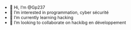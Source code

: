 - 👋 Hi, I’m @Gp237
- 👀 I’m interested in programmation, cyber sécurité 
- 🌱 I’m currently learning hacking
- 💞️ I’m looking to collaborate on hackibg en développement 


<!---
Gp237/Gp237 is a ✨ special ✨ repository because its `README.md` (this file) appears on your GitHub profile.
You can click the Preview link to take a look at your changes.
--->
